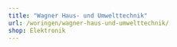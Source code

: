 ```yaml
---
title: "Wagner Haus- und Umwelttechnik"
url: /woringen/wagner-haus-und-umwelttechnik/
shop: Elektronik
---
```


